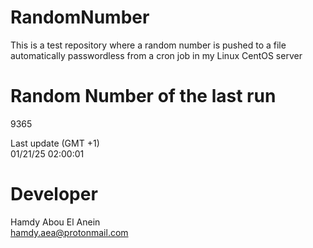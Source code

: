 # RandomNumber    
This is a test repository where a random number is pushed to a file automatically passwordless from a cron job in my Linux CentOS server    
# Random Number of the last run   
9365
      
Last update (GMT +1)    
01/21/25 02:00:01
# Developer    
Hamdy Abou El Anein   
hamdy.aea@protonmail.com
